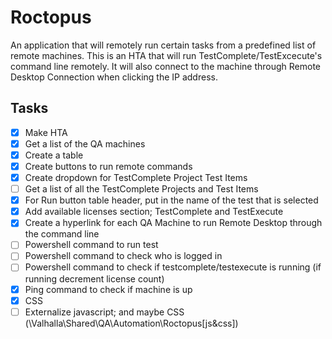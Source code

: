 # Roctopus

An application that will remotely run certain tasks from a predefined list of remote machines. This is an HTA that will run TestComplete/TestExcecute's command line remotely. It will also connect to the machine through Remote Desktop Connection when clicking the IP address.

## Tasks

- [x] Make HTA
- [x] Get a list of the QA machines
- [x] Create a table
- [x] Create buttons to run remote commands
- [x] Create dropdown for TestComplete Project Test Items
- [ ] Get a list of all the TestComplete Projects and Test Items
- [x] For Run button table header, put in the name of the test that is selected
- [x] Add available licenses section; TestComplete and TestExecute
- [x] Create a hyperlink for each QA Machine to run Remote Desktop through the command line
- [ ] Powershell command to run test
- [ ] Powershell command to check who is logged in
- [ ] Powershell command to check if testcomplete/testexecute is running (if running decrement license count)
- [x] Ping command to check if machine is up
- [x] CSS
- [ ] Externalize javascript; and maybe CSS (\\Valhalla\Shared\QA\Automation\Roctopus\[js&css])